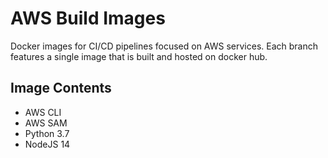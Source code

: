 # AWS Build Images
Docker images for CI/CD pipelines focused on AWS services. Each branch features a single image that is built and hosted on docker hub.

## Image Contents
- AWS CLI
- AWS SAM
- Python 3.7
- NodeJS 14
